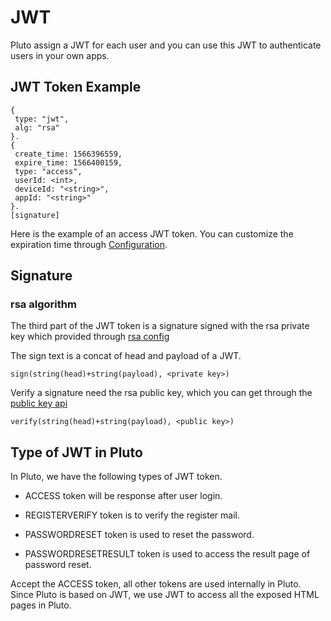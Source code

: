 # JWT

Pluto assign a JWT for each user and you can use this JWT to authenticate users in your own apps.

## JWT Token Example

```
{
 type: "jwt",
 alg: "rsa"
}.
{
 create_time: 1566396559,
 expire_time: 1566400159,
 type: "access",
 userId: <int>,
 deviceId: "<string>",
 appId: "<string>"
}.
[signature]
```

Here is the example of an access JWT token. You can customize the expiration time through [Configuration](https://github.com/leeif/pluto/blob/master/README.md).

## Signature

### rsa algorithm

The third part of the JWT token is a signature signed with the rsa private key which provided through [rsa config](https://github.com/leeif/pluto/blob/master/docs/configuration.md#rsa)

The sign text is a concat of head and payload of a JWT.
```
sign(string(head)+string(payload), <private key>)
```

Verify a signature need the rsa public key, which you can get through the [public key api](https://github.com/leeif/pluto/blob/master/docs/api.md#apiauthpublickey)

```
verify(string(head)+string(payload), <public key>)
```


## Type of JWT in Pluto

In Pluto, we have the following types of JWT token.

* ACCESS token will be response after user login.

*	REGISTERVERIFY token is to verify the register mail.

*	PASSWORDRESET token is used to reset the password.

*	PASSWORDRESETRESULT token is used to access the result page of password reset.

Accept the ACCESS token, all other tokens are used internally in Pluto.
Since Pluto is based on JWT, we use JWT to access all the exposed HTML pages in Pluto.
